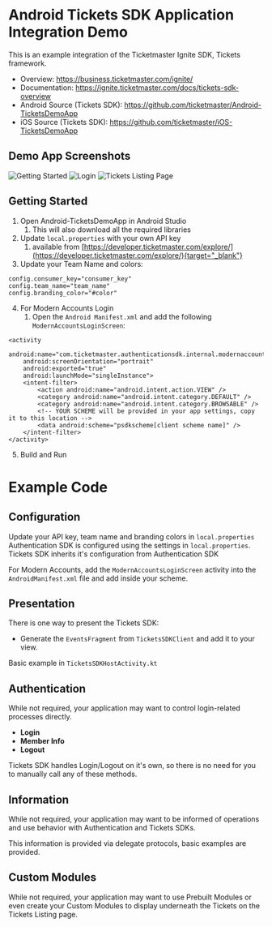 # Android Tickets SDK Application Integration Demo

This is an example integration of the Ticketmaster Ignite SDK, Tickets framework.

* Overview: https://business.ticketmaster.com/ignite/
* Documentation: https://ignite.ticketmaster.com/docs/tickets-sdk-overview
* Android Source (Tickets SDK): https://github.com/ticketmaster/Android-TicketsDemoApp
* iOS Source (Tickets SDK): https://github.com/ticketmaster/iOS-TicketsDemoApp

## Demo App Screenshots

<img src="screenshots/sample_integration_app_1.jpg" alt="Getting Started" /> <img src="screenshots/sample_integration_app_2.jpg" alt="Login" /> <img src="screenshots/sample_integration_app_4.jpg" alt="Tickets Listing Page" /> 


## Getting Started
1. Open Android-TicketsDemoApp in Android Studio
   1. This will also download all the required libraries
2. Update `local.properties` with your own API key
   1. available from [https://developer.ticketmaster.com/explore/](https://developer.ticketmaster.com/explore/){target="_blank"}
3. Update your Team Name and colors:
```
config.consumer_key="consumer_key"
config.team_name="team_name"
config.branding_color="#color"
```
4. For Modern Accounts Login
   1. Open the `Android Manifest.xml` and add the following `ModernAccountsLoginScreen`:

```
<activity
    android:name="com.ticketmaster.authenticationsdk.internal.modernaccounts.presentation.ModernAccountsLoginScreen"
    android:screenOrientation="portrait"
    android:exported="true"
    android:launchMode="singleInstance">
    <intent-filter>
        <action android:name="android.intent.action.VIEW" />
        <category android:name="android.intent.category.DEFAULT" />
        <category android:name="android.intent.category.BROWSABLE" />
        <!-- YOUR SCHEME will be provided in your app settings, copy it to this location -->
        <data android:scheme="psdkscheme[client scheme name]" />
    </intent-filter>
</activity>
```

5. Build and Run

# Example Code

## Configuration
Update your API key, team name and branding colors in `local.properties`
Authentication SDK is configured using the settings in `local.properties`.
<br>
Tickets SDK inherits it's configuration from Authentication SDK

For Modern Accounts, add the `ModernAccountsLoginScreen` activity into the `AndroidManifest.xml` file and add inside your scheme.

## Presentation
There is one way to present the Tickets SDK:

* Generate the `EventsFragment` from `TicketsSDKClient` and add it to your view.

Basic example in `TicketsSDKHostActivity.kt`

## Authentication

While not required, your application may want to control login-related processes directly.
* **Login**
* **Member Info**
* **Logout**
  
Tickets SDK handles Login/Logout on it's own, so there is no need for you to manually call any of these methods.


## Information

While not required, your application may want to be informed of operations and use behavior with Authentication and Tickets SDKs.

This information is provided via delegate protocols, basic examples are provided.


## Custom Modules


While not required, your application may want to use Prebuilt Modules or even create your Custom Modules to display underneath the Tickets on the Tickets Listing page.